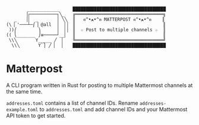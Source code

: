 `````
        ____________     ███████████████████████████████████
       ▕┌──────────┐╲_   ╔═════════════════════════════════╗
   _   ▕│  _       │ ╲╲  ║   ฅ^•ﻌ•^ฅ MATTERPOST ฅ^•ﻌ•^ฅ    ║ 
(\ ▏'───┴─⎛▕ @all  │  ▏▏ ║                                 ║
 ))⎛        ⎞      │  ▏▏ ║  ☆ Post to multiple channels ☆  ║
(( ⎝_______ ⎠≡─────┘__▏  ║                                 ║
 \\╲       Y_____ ╱  ▏   ╚═════════════════════════════════╝
  \\╲       Y`⎫ ╱ ▏  ▏   ███████████████████████████████████
`````
# Matterpost

A CLI program written in Rust for posting to multiple Mattermost channels at 
the same time.

`addresses.toml` contains a list of channel IDs.
Rename `addresses-example.toml` to `addresses.toml` and add channel IDs and 
your Mattermost API token to get started.
